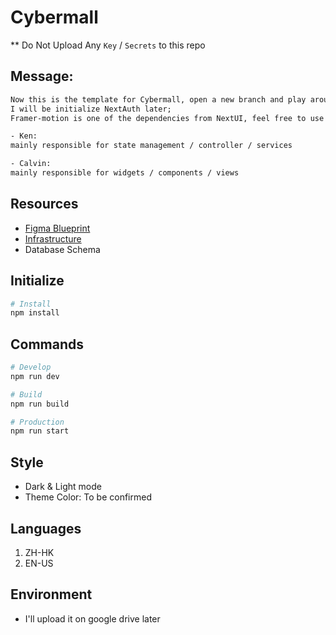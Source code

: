 # Cybermall

** Do Not Upload Any `Key` / `Secrets` to this repo

## Message:
```txt
Now this is the template for Cybermall, open a new branch and play around with it.
I will be initialize NextAuth later;
Framer-motion is one of the dependencies from NextUI, feel free to use it anytime.

- Ken:
mainly responsible for state management / controller / services

- Calvin:
mainly responsible for widgets / components / views
```

## Resources
- [Figma Blueprint](https://www.figma.com/file/AGPNDs1MtnPio70MB0QQ19/141Remake?type=design&node-id=12%3A194&mode=design&t=XbM4TOrJiw6eixPc-1)
- [Infrastructure](https://www.figma.com/file/zCmDJUpTOiiFPgxWjyagTv/CyberMall-Infrastructure?type=whiteboard&node-id=0%3A1&t=XOfDRbBXQHS3W5gL-1)
- Database Schema

## Initialize

```bash
# Install
npm install
```

## Commands

```bash
# Develop
npm run dev

# Build
npm run build

# Production
npm run start
```

## Style
- Dark & Light mode
- Theme Color: To be confirmed

## Languages
1. ZH-HK
2. EN-US

## Environment
- I'll upload it on google drive later
